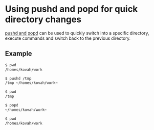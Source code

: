 # Using pushd and popd for quick directory changes

[pushd and popd](https://en.wikipedia.org/wiki/Pushd_and_popd) can be used to quickly switch into a specific directory, execute commands and switch back to the previous directory.

## Example

```bash
$ pwd
/homes/kovah/work

$ pushd /tmp
/tmp ~/homes/kovah/work~

$ pwd
/tmp

$ popd
~/homes/kovah/work~

$ pwd
/homes/kovah/work
```
